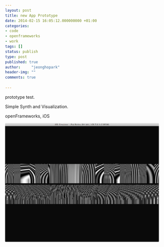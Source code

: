 ```yaml
---
layout: post
title: new App Prototype
date: 2014-02-15 16:05:12.000000000 +01:00
categories:
- code
- openframeworks
- work
tags: []
status: publish
type: post
published: true
author:     "jeonghopark"
header-img: ""
comments: true

---
```

<p>prototype test.</p>
<p>Simple Synth and Visualization.</p>
<p>openFrameworks, iOS</p>

<p><img src="/assets/first_prototype.png" alt="first_prototype" width="800" /></p>
